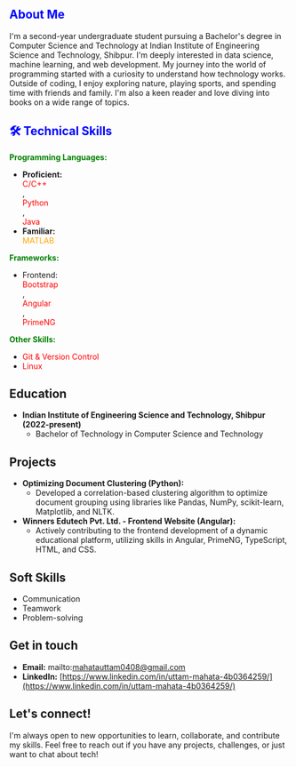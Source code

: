## <div style="color:blue">About Me</div>

I'm a second-year undergraduate student pursuing a Bachelor's degree in Computer Science and Technology at Indian Institute of Engineering Science and Technology, Shibpur. I'm deeply interested in data science, machine learning, and web development. My journey into the world of programming started with a curiosity to understand how technology works. Outside of coding, I enjoy exploring nature, playing sports, and spending time with friends and family. I'm also a keen reader and love diving into books on a wide range of topics.

## <div style="color:blue">🛠️ Technical Skills</div>

**<div style="color:green">Programming Languages:</div>**

* **Proficient:** <div style="color:red">C/C++</div>, <div style="color:red">Python</div>, <div style="color:red">Java</div>
* **Familiar:** <div style="color:orange">MATLAB</div>

**<div style="color:green">Frameworks:</div>**

* Frontend: <div style="color:red">Bootstrap</div>, <div style="color:red">Angular</div>, <div style="color:red">PrimeNG</div>


**<div style="color:green">Other Skills:</div>**

* <div style="color:red">Git & Version Control</div>
* <div style="color:red">Linux</div>

## Education

* **Indian Institute of Engineering Science and Technology, Shibpur (2022-present)**
    * Bachelor of Technology in Computer Science and Technology

## Projects

* **Optimizing Document Clustering (Python):**
    * Developed a correlation-based clustering algorithm to optimize document grouping using libraries like Pandas, NumPy, scikit-learn, Matplotlib, and NLTK.
* **Winners Edutech Pvt. Ltd. - Frontend Website (Angular):**
    * Actively contributing to the frontend development of a dynamic educational platform, utilizing skills in Angular, PrimeNG, TypeScript, HTML, and CSS.

## Soft Skills

* Communication
* Teamwork
* Problem-solving

## Get in touch

* **Email:** mailto:mahatauttam0408@gmail.com
* **LinkedIn:** [https://www.linkedin.com/in/uttam-mahata-4b0364259/](https://www.linkedin.com/in/uttam-mahata-4b0364259/)

## Let's connect!

I'm always open to new opportunities to learn, collaborate, and contribute my skills. Feel free to reach out if you have any projects, challenges, or just want to chat about tech!


